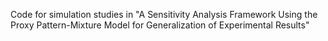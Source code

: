 Code for simulation studies in "A Sensitivity Analysis Framework Using the Proxy Pattern-Mixture Model for Generalization of Experimental Results"
